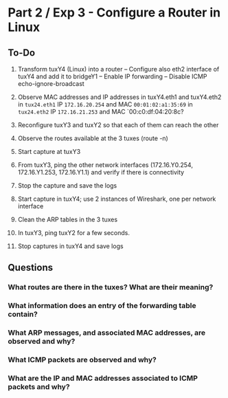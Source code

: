 # Part 2 / Exp 3 - Configure a Router in Linux

## To-Do

1. Transform tuxY4 (Linux) into a router
– Configure also eth2 interface of tuxY4 and add it to bridgeY1
– Enable IP forwarding
– Disable ICMP echo-ignore-broadcast
2. Observe MAC addresses and IP addresses in tuxY4.eth1 and tuxY4.eth2
  in `tux24.eth1` IP `172.16.20.254` and MAC `00:01:02:a1:35:69`
  in `tux24.eth2` IP `172.16.21.253` and MAC `00:c0:df:04:20:8c?

3. Reconfigure tuxY3 and tuxY2 so that each of them can reach the other
4. Observe the routes available at the 3 tuxes (route -n)
5. Start capture at tuxY3
6. From tuxY3, ping the other network interfaces (172.16.Y0.254, 172.16.Y1.253,
172.16.Y1.1) and verify if there is connectivity
7. Stop the capture and save the logs
8. Start capture in tuxY4; use 2 instances of Wireshark, one per network interface
9. Clean the ARP tables in the 3 tuxes
10. In tuxY3, ping tuxY2 for a few seconds.
11. Stop captures in tuxY4 and save logs

## Questions

### What routes are there in the tuxes? What are their meaning?



### What information does an entry of the forwarding table contain?



### What ARP messages, and associated MAC addresses, are observed and why?


### What ICMP packets are observed and why?


### What are the IP and MAC addresses associated to ICMP packets and why? 
